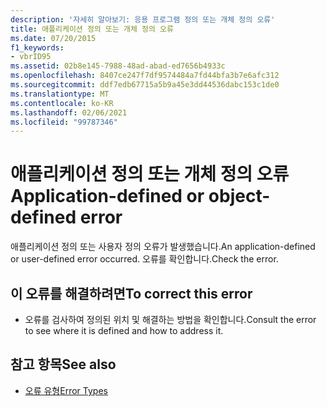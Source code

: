 ```yaml
---
description: '자세히 알아보기: 응용 프로그램 정의 또는 개체 정의 오류'
title: 애플리케이션 정의 또는 개체 정의 오류
ms.date: 07/20/2015
f1_keywords:
- vbrID95
ms.assetid: 02b8e145-7988-48ad-abad-ed7656b4933c
ms.openlocfilehash: 8407ce247f7df9574484a7fd44bfa3b7e6afc312
ms.sourcegitcommit: ddf7edb67715a5b9a45e3dd44536dabc153c1de0
ms.translationtype: MT
ms.contentlocale: ko-KR
ms.lasthandoff: 02/06/2021
ms.locfileid: "99787346"
---
```

# <a name="application-defined-or-object-defined-error"></a><span data-ttu-id="e8d95-103">애플리케이션 정의 또는 개체 정의 오류</span><span class="sxs-lookup"><span data-stu-id="e8d95-103">Application-defined or object-defined error</span></span>

<span data-ttu-id="e8d95-104">애플리케이션 정의 또는 사용자 정의 오류가 발생했습니다.</span><span class="sxs-lookup"><span data-stu-id="e8d95-104">An application-defined or user-defined error occurred.</span></span> <span data-ttu-id="e8d95-105">오류를 확인합니다.</span><span class="sxs-lookup"><span data-stu-id="e8d95-105">Check the error.</span></span>  
  
## <a name="to-correct-this-error"></a><span data-ttu-id="e8d95-106">이 오류를 해결하려면</span><span class="sxs-lookup"><span data-stu-id="e8d95-106">To correct this error</span></span>  
  
- <span data-ttu-id="e8d95-107">오류를 검사하여 정의된 위치 및 해결하는 방법을 확인합니다.</span><span class="sxs-lookup"><span data-stu-id="e8d95-107">Consult the error to see where it is defined and how to address it.</span></span>  
  
## <a name="see-also"></a><span data-ttu-id="e8d95-108">참고 항목</span><span class="sxs-lookup"><span data-stu-id="e8d95-108">See also</span></span>

- [<span data-ttu-id="e8d95-109">오류 유형</span><span class="sxs-lookup"><span data-stu-id="e8d95-109">Error Types</span></span>](../programming-guide/language-features/error-types.md)
